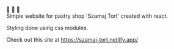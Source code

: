 :cake: :cake: :cake:    
Simple website for pastry shop 'Szamaj Tort' created with react.    
    
Styling done using css modules.    

Check out this site at https://szamaj-tort.netlify.app/